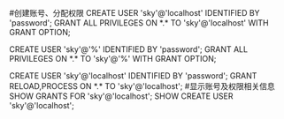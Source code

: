 #创建账号、分配权限
CREATE USER 'sky'@'localhost' IDENTIFIED BY 'password';
GRANT ALL PRIVILEGES ON \*.* TO 'sky'@'localhost' WITH GRANT OPTION;
 
CREATE USER 'sky'@'%' IDENTIFIED BY 'password';
GRANT ALL PRIVILEGES ON \*.* TO 'sky'@'%' WITH GRANT OPTION;
 
CREATE USER 'sky'@'localhost' IDENTIFIED BY 'password';
GRANT RELOAD,PROCESS ON \*.* TO 'sky'@'localhost';
#显示账号及权限相关信息
SHOW GRANTS FOR 'sky'@'localhost';
SHOW CREATE USER 'sky'@'localhost';